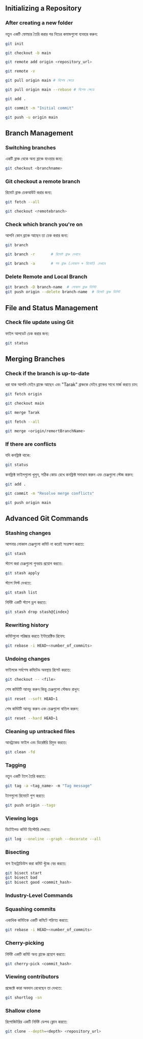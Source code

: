 ## Initializing a Repository
### After creating a new folder
নতুন একটি ফোল্ডার তৈরি করার পর নিচের কমান্ডগুলো ব্যবহার করুন:
```bash
git init
```
```bash
git checkout -b main
```
```bash
git remote add origin <repository_url>
```
```bash
git remote -v
```
```bash
git pull origin main # বিশেষ ক্ষেত্রে
```
```bash
git pull origin main --rebase # বিশেষ ক্ষেত্রে
```
```bash
git add .
```
```bash
git commit -m "Initial commit"
```
```bash
git push -u origin main
```

## Branch Management
### Switching branches
একটি ব্রাঞ্চ থেকে অন্য ব্রাঞ্চে যাওয়ার জন্য:
```bash
git checkout <branchname>
```

### Git checkout a remote branch
রিমোট ব্রাঞ্চ চেকআউট করার জন্য:
```bash
git fetch --all
```
```bash
git checkout <remotebranch>
```

### Check which branch you're on
আপনি কোন ব্রাঞ্চে আছেন তা চেক করার জন্য:
```bash
git branch
```
```bash
git branch -r       # রিমোট ব্রাঞ্চ দেখাবে
```
```bash
git branch -a       # সব ব্রাঞ্চ (লোকাল + রিমোট) দেখাবে
```
### Delete Remote and Local Branch
```bash
git branch -D branch-name  # লোকাল ব্রাঞ্চ ডিলিট  
git push origin --delete branch-name  # রিমোট ব্রাঞ্চ ডিলিট  
```

## File and Status Management
### Check file update using Git
ফাইল আপডেট চেক করার জন্য:
```bash
git status
```

## Merging Branches
### Check if the branch is up-to-date
ধরা যাক আপনি মেইন ব্রাঞ্চে আছেন এবং "Tarak" ব্রাঞ্চকে মেইন ব্রাঞ্চের সাথে মার্জ করতে চান:
```bash
git fetch origin
```
```bash
git checkout main
```
```bash
git merge Tarak
```
```bash
git fetch --all
```
```bash
git merge <origin/remortBranchName>
```

### If there are conflicts
যদি কনফ্লিক্ট থাকে:
```bash
git status
```
কনফ্লিক্ট ফাইলগুলো খুলুন, সঠিক কোড রেখে কনফ্লিক্ট সমাধান করুন এবং চেঞ্জগুলো স্টেজ করুন:
```bash
git add .
```
```bash
git commit -m "Resolve merge conflicts"
```
```bash
git push origin main
```

## Advanced Git Commands
### Stashing changes
আপনার লোকাল চেঞ্জগুলো কমিট না করেই সংরক্ষণ করতে:
```bash
git stash
```
স্ট্যাশ করা চেঞ্জগুলো পুনরায় প্রয়োগ করতে:
```bash
git stash apply
```
স্ট্যাশ লিস্ট দেখতে:
```bash
git stash list
```
নির্দিষ্ট একটি স্ট্যাশ ড্রপ করতে:
```bash
git stash drop stash@{index}
```

### Rewriting history
কমিটগুলো পরিষ্কার করতে ইন্টারেক্টিভ রিবেস:
```bash
git rebase -i HEAD~<number_of_commits>
```

### Undoing changes
ফাইলকে সর্বশেষ কমিটেড অবস্থায় রিসেট করতে:
```bash
git checkout -- <file>
```
শেষ কমিটটি আনডু করুন কিন্তু চেঞ্জগুলো স্টেজড রাখুন:
```bash
git reset --soft HEAD~1
```
শেষ কমিটটি আনডু করুন এবং চেঞ্জগুলো বাতিল করুন:
```bash
git reset --hard HEAD~1
```

### Cleaning up untracked files
আনট্র্যাকড ফাইল এবং ডিরেক্টরি রিমুভ করতে:
```bash
git clean -fd
```

### Tagging
নতুন একটি ট্যাগ তৈরি করতে:
```bash
git tag -a <tag_name> -m "Tag message"
```
ট্যাগগুলো রিমোটে পুশ করতে:
```bash
git push origin --tags
```

### Viewing logs
ডিটেইলড কমিট হিস্টোরি দেখতে:
```bash
git log --oneline --graph --decorate --all
```

### Bisecting
বাগ ইনট্রোডিউস করা কমিট খুঁজে বের করতে:
```bash
git bisect start
git bisect bad
git bisect good <commit_hash>
```

### Industry-Level Commands
### Squashing commits
একাধিক কমিটকে একটি কমিটে পরিণত করতে:
```bash
git rebase -i HEAD~<number_of_commits>
```

### Cherry-picking
নির্দিষ্ট একটি কমিট অন্য ব্রাঞ্চে প্রয়োগ করতে:
```bash
git cherry-pick <commit_hash>
```

### Viewing contributors
প্রজেক্টে কারা অবদান রেখেছেন তা দেখতে:
```bash
git shortlog -sn
```

### Shallow clone
রিপোজিটরির একটি নির্দিষ্ট ডেপথ ক্লোন করতে:
```bash
git clone --depth=<depth> <repository_url>
```